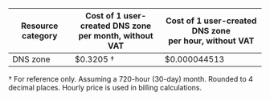 | Resource category | Cost of 1 user-created DNS zone<br>per month, without VAT | Cost of 1 user-created DNS zone<br>per hour, without VAT |
|-------------------|-----------------------------------------------------------|----------------------------------------------------------|
| DNS zone | $0.3205 † | $0.000044513 |
† For reference only. Assuming a 720-hour (30-day) month. Rounded to 4 decimal places. Hourly price is used in billing calculations.
